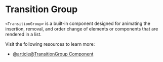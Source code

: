 # Transition Group

`<TransitionGroup>` is a built-in component designed for animating the insertion, removal, and order change of elements or components that are rendered in a list.

Visit the following resources to learn more:

- [@article@TransitionGroup Component](https://vuejs.org/guide/built-ins/transition-group.html)
